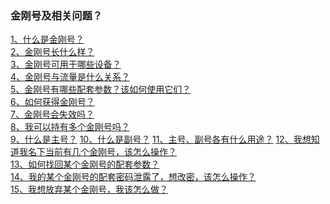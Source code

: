 ### 金刚号及相关问题？

[1、什么是金刚号？](https://a2zitpro.github.io/web/什么是金刚号)<br>
[2、金刚号长什么样？](https://a2zitpro.github.io/web/金刚号的形态) <br>
[3、金刚号可用于哪些设备？](https://a2zitpro.github.io/web/金刚号与设备的关系) <br>
[4、金刚号与流量是什么关系？](https://a2zitpro.github.io/web/金刚号与流量的关系)<br>
[5、金刚号有哪些配套参数？该如何使用它们？](https://a2zitpro.github.io/web/金刚号的配套参数)<br>
[6、如何获得金刚号？](https://a2zitpro.github.io/web/如何获得金刚号)<br>
[7、金刚号会失效吗？](https://a2zitpro.github.io/web/金刚号有效期)<br>
[8、我可以持有多个金刚号吗？](https://a2zitpro.github.io/web/每位用户可持有几个金刚号)<br>
[9、什么是主号？](https://a2zitpro.github.io/web/主号)
[10、什么是副号？](https://a2zitpro.github.io/web/副号)
[11、主号、副号各有什么用途？](https://a2zitpro.github.io/web/主副号用途)
[12、我想知道我名下当前有几个金刚号，该怎么操作？](https://a2zitpro.github.io/web/查询名下金刚号)<br>
[13、如何找回某个金刚号的配套参数？](https://a2zitpro.github.io/web/如何找回配套参数)<br>
[14、我的某个金刚号的配套密码泄露了，想改密，该怎么操作？](https://a2zitpro.github.io/web/修改金刚密码)<br>
[15、我想放弃某个金刚号，我该怎么做？](https://a2zitpro.github.io/web/注销金刚号)<br>
